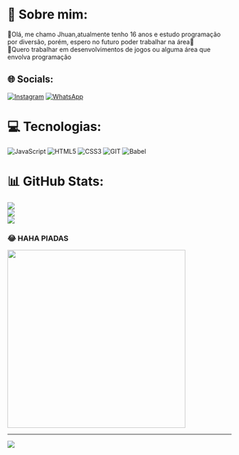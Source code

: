 # 💫 Sobre mim:
👋Olá, me chamo Jhuan,atualmente tenho 16 anos e estudo programação  por diversão, porém, espero no futuro poder trabalhar na área🥴<br>🤔Quero trabalhar em desenvolvimentos de jogos ou alguma área que envolva programação


## 🌐 Socials:
[![Instagram](https://img.shields.io/badge/Instagram-%23E4405F.svg?logo=Instagram&logoColor=white)](https://instagram.com/fronk.dev) 
[![WhatsApp](https://img.shields.io/badge/WhatsApp-25D366?style=for-the-badge&logo=whatsapp&logoColor=white)](https://wa.me/5521977258949)

# 💻 Tecnologias:
![JavaScript](https://img.shields.io/badge/javascript-%23323330.svg?style=for-the-badge&logo=javascript&logoColor=%23F7DF1E) ![HTML5](https://img.shields.io/badge/html5-%23E34F26.svg?style=for-the-badge&logo=html5&logoColor=white) ![CSS3](https://img.shields.io/badge/css3-%231572B6.svg?style=for-the-badge&logo=css3&logoColor=white) ![GIT](https://img.shields.io/badge/Git-fc6d26?style=for-the-badge&logo=git&logoColor=white) ![Babel](https://img.shields.io/badge/Babel-F9DC3e?style=for-the-badge&logo=babel&logoColor=black)

# 📊 GitHub Stats:
![](https://github-readme-stats.vercel.app/api?username=FRONK9999&theme=dark&hide_border=false&include_all_commits=false&count_private=false)<br/>
![](https://github-readme-streak-stats.herokuapp.com/?user=FRONK9999&theme=dark&hide_border=false)<br/>
![](https://github-readme-stats.vercel.app/api/top-langs/?username=FRONK9999&theme=dark&hide_border=false&include_all_commits=false&count_private=false&layout=compact)

### 😂 HAHA PIADAS
<img src='https://randommeme-five.vercel.app/' style="height: 400px;"/>

---
[![](https://visitcount.itsvg.in/api?id=FRONK9999&icon=2&color=12)](https://visitcount.itsvg.in)

<!-- Proudly created with GPRM ( https://gprm.itsvg.in ) -->
